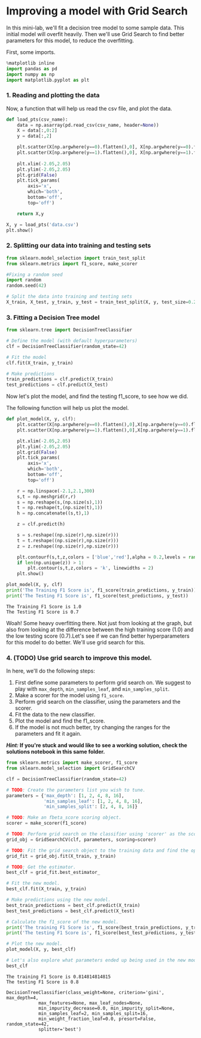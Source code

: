 
# Improving a model with Grid Search

In this mini-lab, we'll fit a decision tree model to some sample data. This initial model will overfit heavily. Then we'll use Grid Search to find better parameters for this model, to reduce the overfitting.

First, some imports.


```python
%matplotlib inline
import pandas as pd
import numpy as np
import matplotlib.pyplot as plt
```

### 1. Reading and plotting the data
Now, a function that will help us read the csv file, and plot the data.


```python
def load_pts(csv_name):
    data = np.asarray(pd.read_csv(csv_name, header=None))
    X = data[:,0:2]
    y = data[:,2]

    plt.scatter(X[np.argwhere(y==0).flatten(),0], X[np.argwhere(y==0).flatten(),1],s = 50, color = 'blue', edgecolor = 'k')
    plt.scatter(X[np.argwhere(y==1).flatten(),0], X[np.argwhere(y==1).flatten(),1],s = 50, color = 'red', edgecolor = 'k')
    
    plt.xlim(-2.05,2.05)
    plt.ylim(-2.05,2.05)
    plt.grid(False)
    plt.tick_params(
        axis='x',
        which='both',
        bottom='off',
        top='off')

    return X,y

X, y = load_pts('data.csv')
plt.show()
```

### 2. Splitting our data into training and testing sets


```python
from sklearn.model_selection import train_test_split
from sklearn.metrics import f1_score, make_scorer

#Fixing a random seed
import random
random.seed(42)

# Split the data into training and testing sets
X_train, X_test, y_train, y_test = train_test_split(X, y, test_size=0.2, random_state=42)
```

### 3. Fitting a Decision Tree model


```python
from sklearn.tree import DecisionTreeClassifier

# Define the model (with default hyperparameters)
clf = DecisionTreeClassifier(random_state=42)

# Fit the model
clf.fit(X_train, y_train)

# Make predictions
train_predictions = clf.predict(X_train)
test_predictions = clf.predict(X_test)
```

Now let's plot the model, and find the testing f1_score, to see how we did.

The following function will help us plot the model.


```python
def plot_model(X, y, clf):
    plt.scatter(X[np.argwhere(y==0).flatten(),0],X[np.argwhere(y==0).flatten(),1],s = 50, color = 'blue', edgecolor = 'k')
    plt.scatter(X[np.argwhere(y==1).flatten(),0],X[np.argwhere(y==1).flatten(),1],s = 50, color = 'red', edgecolor = 'k')

    plt.xlim(-2.05,2.05)
    plt.ylim(-2.05,2.05)
    plt.grid(False)
    plt.tick_params(
        axis='x',
        which='both',
        bottom='off',
        top='off')

    r = np.linspace(-2.1,2.1,300)
    s,t = np.meshgrid(r,r)
    s = np.reshape(s,(np.size(s),1))
    t = np.reshape(t,(np.size(t),1))
    h = np.concatenate((s,t),1)

    z = clf.predict(h)

    s = s.reshape((np.size(r),np.size(r)))
    t = t.reshape((np.size(r),np.size(r)))
    z = z.reshape((np.size(r),np.size(r)))

    plt.contourf(s,t,z,colors = ['blue','red'],alpha = 0.2,levels = range(-1,2))
    if len(np.unique(z)) > 1:
        plt.contour(s,t,z,colors = 'k', linewidths = 2)
    plt.show()
```


```python
plot_model(X, y, clf)
print('The Training F1 Score is', f1_score(train_predictions, y_train))
print('The Testing F1 Score is', f1_score(test_predictions, y_test))
```

    The Training F1 Score is 1.0
    The Testing F1 Score is 0.7


Woah! Some heavy overfitting there. Not just from looking at the graph, but also from looking at the difference between the high training score (1.0) and the low testing score (0.7).Let's see if we can find better hyperparameters for this model to do better. We'll use grid search for this.

### 4. (TODO) Use grid search to improve this model.

In here, we'll do the following steps:
1. First define some parameters to perform grid search on. We suggest to play with `max_depth`, `min_samples_leaf`, and `min_samples_split`.
2. Make a scorer for the model using `f1_score`.
3. Perform grid search on the classifier, using the parameters and the scorer.
4. Fit the data to the new classifier.
5. Plot the model and find the f1_score.
6. If the model is not much better, try changing the ranges for the parameters and fit it again.

**_Hint:_ If you're stuck and would like to see a working solution, check the solutions notebook in this same folder.**


```python
from sklearn.metrics import make_scorer, f1_score
from sklearn.model_selection import GridSearchCV

clf = DecisionTreeClassifier(random_state=42)

# TODO: Create the parameters list you wish to tune.
parameters = {'max_depth': [1, 2, 4, 8, 16], 
              'min_samples_leaf': [1, 2, 4, 8, 16], 
              'min_samples_split': [2, 4, 8, 16]}

# TODO: Make an fbeta_score scoring object.
scorer = make_scorer(f1_score)

# TODO: Perform grid search on the classifier using 'scorer' as the scoring method.
grid_obj = GridSearchCV(clf, parameters, scoring=scorer)

# TODO: Fit the grid search object to the training data and find the optimal parameters.
grid_fit = grid_obj.fit(X_train, y_train)

# TODO: Get the estimator.
best_clf = grid_fit.best_estimator_

# Fit the new model.
best_clf.fit(X_train, y_train)

# Make predictions using the new model.
best_train_predictions = best_clf.predict(X_train)
best_test_predictions = best_clf.predict(X_test)

# Calculate the f1_score of the new model.
print('The training F1 Score is', f1_score(best_train_predictions, y_train))
print('The testing F1 Score is', f1_score(best_test_predictions, y_test))

# Plot the new model.
plot_model(X, y, best_clf)

# Let's also explore what parameters ended up being used in the new model.
best_clf
```

    The training F1 Score is 0.814814814815
    The testing F1 Score is 0.8

    DecisionTreeClassifier(class_weight=None, criterion='gini', max_depth=4,
                max_features=None, max_leaf_nodes=None,
                min_impurity_decrease=0.0, min_impurity_split=None,
                min_samples_leaf=2, min_samples_split=16,
                min_weight_fraction_leaf=0.0, presort=False, random_state=42,
                splitter='best')

